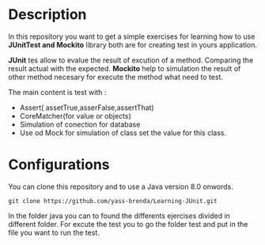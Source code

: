 # Description

In this repository you want to get a simple exercises for learning how to use __JUnitTest and Mockito__ library both are for creating test in yours application.

__JUnit__ tes allow to evalue the result of excution of a method. Comparing the result actual with the expected.
__Mockito__ help to simulation the result of other method necesary for execute the method  what need to test.

The main content is test with :
- Assert( assetTrue,asserFalse,assertThat)
- CoreMatcher(for value or objects)
- Simulation of conection for database
- Use od Mock for simulation of class set the value for this class.

# Configurations
You can clone this repository and to use a Java version 8.0 onwords.

`
git clone https://github.com/yass-brenda/Learning-JUnit.git
`

In the folder java you can to found the differents ejercises divided in different folder.
For excute the test you to go the folder test and put in the file you want to run the test.


# 